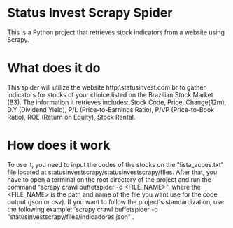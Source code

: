 # Status Invest Scrapy Spider
This is a Python project that retrieves stock indicators from a website using Scrapy.

# What does it do
This spider will utilize the website http:\\statusinvest.com.br to gather indicators for stocks of your choice listed on the Brazilian Stock Market (B3).
The information it retrieves includes: Stock Code, Price, Change(12m), D.Y (Dividend Yield), P/L (Price-to-Earnings Ratio), P/VP (Price-to-Book Ratio), ROE (Return on Equity), Stock Rental.

# How does it work
To use it, you need to input the codes of the stocks on the "lista_acoes.txt" file located at statusinvestscrapy/statusinvestscrapy/fIles. After that, you have to open a terminal on the root directory of the project and run the command "scrapy crawl buffetspider -o <FILE_NAME>", where the <FILE_NAME> is the path and name of the file you want use for the code output (json or csv).
If you want to follow the project's standardization, use the following example: 'scrapy crawl buffetspider -o "statusinvestscrapy/files/indicadores.json"'.

